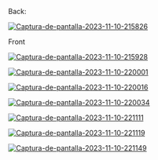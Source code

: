 <p>Back:</p>
<p><a href="https://ibb.co/z2JFkXn"><img src="https://i.ibb.co/2MNSbvn/Captura-de-pantalla-2023-11-10-215826.png" alt="Captura-de-pantalla-2023-11-10-215826" border="0"></a></p>

<p>Front
<p><a href="https://ibb.co/XYcv4jf"><img src="https://i.ibb.co/Hh5k2BL/Captura-de-pantalla-2023-11-10-215928.png" alt="Captura-de-pantalla-2023-11-10-215928" border="0"></a></p>
<p><a href="https://ibb.co/jMZ1nrk"><img src="https://i.ibb.co/YkTqHLB/Captura-de-pantalla-2023-11-10-220001.png" alt="Captura-de-pantalla-2023-11-10-220001" border="0"></a></p>
<p><a href="https://ibb.co/F5gGfZF"><img src="https://i.ibb.co/pfJCsVS/Captura-de-pantalla-2023-11-10-220016.png" alt="Captura-de-pantalla-2023-11-10-220016" border="0"></a></p>
<p><a href="https://ibb.co/6r0gLCt"><img src="https://i.ibb.co/zQVGDv2/Captura-de-pantalla-2023-11-10-220034.png" alt="Captura-de-pantalla-2023-11-10-220034" border="0"></a></p>
<p><a href="https://ibb.co/FzjyXCJ"><img src="https://i.ibb.co/hVt4cwH/Captura-de-pantalla-2023-11-10-221111.png" alt="Captura-de-pantalla-2023-11-10-221111" border="0"></a></p>
<p><a href="https://ibb.co/pzw1fg2"><img src="https://i.ibb.co/qsjDNzB/Captura-de-pantalla-2023-11-10-221119.png" alt="Captura-de-pantalla-2023-11-10-221119" border="0"></a></p>
<p><a href="https://ibb.co/jJkHDmn"><img src="https://i.ibb.co/NT27K5c/Captura-de-pantalla-2023-11-10-221149.png" alt="Captura-de-pantalla-2023-11-10-221149" border="0"></a></p>
